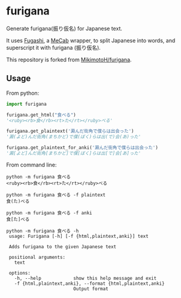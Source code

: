 # furigana

Generate furigana(振り仮名) for Japanese text.

It uses [Fugashi](https://github.com/polm/fugashi),
a [MeCab](https://taku910.github.io/mecab/) wrapper,
to split Japanese into words, and superscript it with furigana (振り仮名).

This repository is forked from [MikimotoH/furigana](https://github.com/MikimotoH/furigana).

## Usage

From python:
```python
import furigana

furigana.get_html("食べる")
'<ruby><rb>食</rb><rt>た</rt></ruby>べる'

furigana.get_plaintext('澱んだ街角で僕らは出会った')
'澱(よど)んだ街角(まちかど)で僕(ぼく)らは出(で)会(あ)った'

furigana.get_plaintext_for_anki('澱んだ街角で僕らは出会った')
'澱[よど]んだ街角[まちかど]で僕[ぼく]らは出[で]会[あ]った'
```

From command line:

```shell
python -m furigana 食べる
<ruby><rb>食</rb><rt>た</rt></ruby>べる

python -m furigana 食べる -f plaintext
食(た)べる

python -m furigana 食べる -f anki
食[た]べる

python -m furigana 食べる -h
 usage: Furigana [-h] [-f {html,plaintext,anki}] text
 
 Adds furigana to the given Japanese text
 
 positional arguments:
   text
 
 options:
   -h, --help            show this help message and exit
   -f {html,plaintext,anki}, --format {html,plaintext,anki}
                         Output format
```
